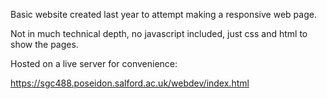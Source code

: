 Basic website created last year to attempt making a responsive web page.

Not in much technical depth, no javascript included, just css and html to show the pages.

Hosted on a live server for convenience:

https://sgc488.poseidon.salford.ac.uk/webdev/index.html
